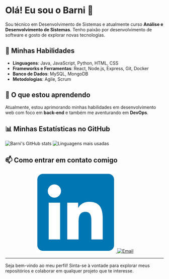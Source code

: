 # Olá! Eu sou o Barni 👋

Sou técnico em Desenvolvimento de Sistemas e atualmente curso **Análise e Desenvolvimento de Sistemas**. Tenho paixão por desenvolvimento de software e gosto de explorar novas tecnologias.

## 🚀 Minhas Habilidades

- **Linguagens**: Java, JavaScript, Python, HTML, CSS
- **Frameworks e Ferramentas**: React, Node.js, Express, Git, Docker
- **Banco de Dados**: MySQL, MongoDB
- **Metodologias**: Agile, Scrum

## 🌱 O que estou aprendendo

Atualmente, estou aprimorando minhas habilidades em desenvolvimento web com foco em **back-end** e também me aventurando em **DevOps**.

## 📊 Minhas Estatísticas no GitHub

![Barni's GitHub stats](https://github-readme-stats.vercel.app/api?username=Barni-i&show_icons=true&theme=radical)
![Linguagens mais usadas](https://github-readme-stats.vercel.app/api/top-langs/?username=Barni-i&layout=compact&theme=radical)

## 📫 Como entrar em contato comigo

<p align="center">
  <a href="https://www.linkedin.com/in/jo%C3%A3o-pedro-barni-lima-251105272/">
    <img src="https://github.com/devicons/devicon/blob/master/icons/linkedin/linkedin-original.svg" alt="LinkedIn">
  </a>
  <a href="mailto:joaopedrobarnii@gmail.com">
    <img src="https://img.shields.io/badge/Email-Enviar-0078D4?style=for-the-badge&logo=gmail&logoColor=white" alt="Email">
  </a>
</p>

---

Seja bem-vindo ao meu perfil! Sinta-se à vontade para explorar meus repositórios e colaborar em qualquer projeto que te interesse.
